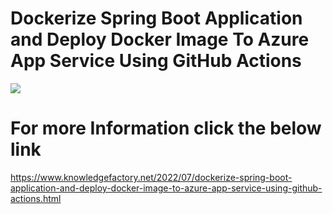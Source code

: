 # Dockerize Spring Boot Application and Deploy Docker Image To Azure App Service Using GitHub Actions
<img src="https://blogger.googleusercontent.com/img/b/R29vZ2xl/AVvXsEhq860FTWjLb6ZSloY8l_S7EsaLz2-SgVBi4dKboANS8RuJk0xDJTBb6ph-WJON9CI6TjZ77hTKK5BF1ti_QLQi-mHMg8BQPAFTO-qw4pRRx44i6HJwxMVpjL1PoU1bdKkJkgb_oouQymhNy_EDzHWS0x6TXwGUZ8z25ICyjqQUKQOEI3ZbKIqgbWcXbA/w640-h486/Untitled%20Diagram.drawio.png">

# For more Information click the below link
https://www.knowledgefactory.net/2022/07/dockerize-spring-boot-application-and-deploy-docker-image-to-azure-app-service-using-github-actions.html
